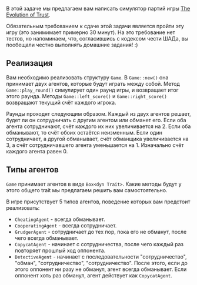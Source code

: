 В этой задаче мы предлагаем вам написать симулятор партий игры
[The Evolution of Trust](https://ncase.me/trust/).

Обязательным требованием к сдаче этой задачи является пройти эту игру (это занимимает
примерно 30 минут). На это требование нет тестов, но напоминаем, что, согласившись
с кодексом чести ШАДа, вы пообещали честно выполнять домашние задания! :)

## Реализация

Вам необходимо реализовать структуру `Game`. В `Game::new()` она принимает двух агентов,
которые будут играть между собой. Метод `Game::play_round()` симулирует один раунд игры,
и возвращает итог этого раунда. Методы `Game::left_score()` и `Game::right_score()`
возвращают текущий счёт каждого игрока.

Раунды проходят следующим образом. Каждый из двух агентов решает, будет ли он
сотрудничать с другим агентом или обманет его. Если оба агента сотрудничают, счёт каждого
их них увеличивается на 2. Если оба обманывают, то счёт обоих остаётся неизменным.
Если один сотрудничает, а другой обманывает, счёт обманщика увеличивается на 3,
а счёт сотрудничавшего агента уменьшается на 1. Изначально счёт каждого агента равен 0.

## Типы агентов

`Game` принимает агентов в виде `Box<dyn Trait>`. Какие методы будут у этого общего trait
мы предлагаем решить вам самостоятельно.

В игре присутствует 5 типов агентов, поведение которых вам предстоит реализовать:
* `CheatingAgent` - всегда обманывает.
* `CooperatingAgent` - всегда сотрудничает.
* `GrudgerAgent` - сотрудничает до тех пор, пока его не обманут, после чего всегда
обманывает.
* `CopycatAgent` - начинает с сотрудничества, после чего каждый раз повторяет прошлый
ход оппонента.
* `DetectiveAgent` - начинает с последовательности "сотрудничество", "обман",
"сотрудничество", "сотрудничество". После этого, если до этого оппонент ни разу не
обманул, агент всегда обманывает. Если оппонент хоть раз обманул, агент действует как
`CopycatAgent`.
